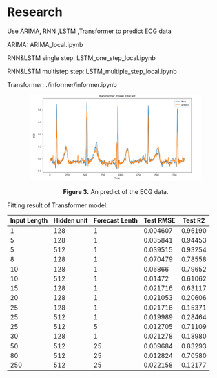 # Research
Use ARIMA, RNN ,LSTM ,Transformer to predict ECG data

ARIMA: ARIMA_local.ipynb 

RNN&LSTM single step: LSTM_one_step_local.ipynb

RNN&LSTM multistep step: LSTM_multiple_step_local.ipynb

Transformer: ./informer/informer.ipynb

<p align="center">
<img src="./model/transformer-80-25.png" height = "200" alt="" align=center />
<br><br>
<b>Figure 3.</b> An predict of the ECG data.
</p>

Fitting result of Transformer model:

|Input Length| Hidden unit| Forecast Lenth|Test RMSE|Test R2  |
| ----------- | ----------- | ----------- | ----------- | ----------- |  
|1|128|1|0.004607|0.96190|
|5|128|1|0.035841|0.94453|
|5|512|1|0.039515|0.93254|
|8|128|1|0.070479|0.78558|
|10|128|1|0.06866|0.79652|
|10|512|1|0.01472|0.61062|
|15|128|1|0.021716|0.63117|
|20|128|1|0.021053|0.20606|
|25|128|1|0.021716|0.15371|
|25|512|1|0.019989|0.28464|
|25|512|5|0.012705|0.71109|
|30|128|1|0.021278|0.18980|
|50|512|25|0.009684|0.83293|
|80|512|25|0.012824|0.70580|
|250|512|25|0.022158|0.12177|
